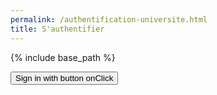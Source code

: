 ```yaml
---
permalink: /authentification-universite.html
title: S'authentifier
---
```


{% include base_path %}

<html lang="fr">
<head>
  <script src="https://apis.google.com/js/api.js?onload=onLibraryLoaded"></script>
    <meta name="google-signin-client_id" content="780974065492-pe6crknvlvmjsta8opn6fa3shjtg6pti.apps.googleusercontent.com">
 </head>
  <body>
      <div class="g-signin2" data-onsucces="onSignIn"></div>
      <button onclick="onSignInClicked()">Sign in with button onClick</button>
      <div id="content"></div>
  </body>
  <script>
    function onLibraryLoaded() {
      gapi.load('auth2', function() {
        gapi.auth2.init({
          client_id: 'YOUR_CLIENT_ID.apps.googleusercontent.com',
          scope: 'profile'
        })
      })
    }
    function onSignInClicked() {
      gapi.load('auth2', function() {
        gapi.auth2.signIn().then(function(googleUser) {
          console.log('user signed in')
            }, function(error) {
                console.log('user failed to sign in')
            })
        })
    }
    function onSignIn(googleUser) {
    var profile = googleUser.getBasicProfile()
    if(googleUser.getHostedDomain() !== 'enpc.fr') {
        window.location.replace("./page-accueil-valide-universite.html");
    }
    } else {
        alert("Votre nom de domaine de mail ne correspond pas avec l'institution.")
    }
  </script>
</html>